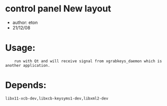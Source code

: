 # control panel New layout
- author: eton
- 21/12/08

# Usage:
        run with Qt and will receive signal from xgrabkeys_daemon which is another application.
# Depends:
```
libx11-xcb-dev,libxcb-keysyms1-dev,libxml2-dev
```

